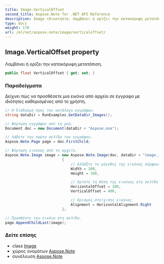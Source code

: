 ```yaml
---
title: Image.VerticalOffset
second_title: Aspose.Note for .NET API Reference
description: Image ιδιοκτησία. Λαμβάνει ή ορίζει την κατακόρυφη μετατόπιση.
type: docs
weight: 170
url: /el/net/aspose.note/image/verticaloffset/
---
```

## Image.VerticalOffset property

Λαμβάνει ή ορίζει την κατακόρυφη μετατόπιση.

```csharp
public float VerticalOffset { get; set; }
```

### Παραδείγματα

Δείχνει πώς να προσθέσετε μια εικόνα από αρχείο σε έγγραφο με ιδιότητες καθορισμένες από το χρήστη.

```csharp
// Η διαδρομή προς τον κατάλογο εγγράφων.
string dataDir = RunExamples.GetDataDir_Images();

// Φόρτωση εγγράφου από τη ροή.
Document doc = new Document(dataDir + "Aspose.one");

// Λάβετε την πρώτη σελίδα του εγγράφου.
Aspose.Note.Page page = doc.FirstChild;

// Φόρτωση εικόνας από το αρχείο.
Aspose.Note.Image image = new Aspose.Note.Image(doc, dataDir + "image.jpg")
                          {
                              // Αλλάξτε το μέγεθος της εικόνας σύμφωνα με τις ανάγκες σας (προαιρετικό).
                              Width = 100,
                              Height = 100,

                              // Ορίστε τη θέση της εικόνας στη σελίδα (προαιρετικό).
                              HorizontalOffset = 100,
                              VerticalOffset = 400,

                              // Ορισμός στοίχισης εικόνας
                              Alignment = HorizontalAlignment.Right
                          };

// Προσθέστε την εικόνα στη σελίδα.
page.AppendChildLast(image);
```

### Δείτε επίσης

* class [Image](../)
* χώρος ονομάτων [Aspose.Note](../../image/)
* συνέλευση [Aspose.Note](../../../)


